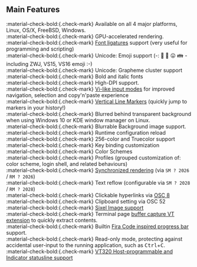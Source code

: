 ## Main Features

:material-check-bold:{.check-mark}  Available on all 4 major platforms, Linux, OS/X, FreeBSD, Windows. <br/>
:material-check-bold:{.check-mark}  GPU-accelerated rendering. <br/>
:material-check-bold:{.check-mark}  [Font ligatures](demo/font-ligatures.md) support (very useful for programming and scripting) <br/>
:material-check-bold:{.check-mark}  Unicode: Emoji support (-: 🌈  💝  😛  👪  - including ZWJ, VS15, VS16 emoji :-) <br/>
:material-check-bold:{.check-mark}  Unicode: Grapheme cluster support <br/>
:material-check-bold:{.check-mark}  Bold and italic fonts <br/>
:material-check-bold:{.check-mark}  High-DPI support. <br/>
:material-check-bold:{.check-mark}  [Vi-like input modes](input-modes.md) for improved navigation, selection and copy'n'paste experience <br/>
:material-check-bold:{.check-mark}  [Vertical Line Markers](demo/line-marks.md) (quickly jump to markers in your history!) <br/>
:material-check-bold:{.check-mark}  Blurred behind transparent background when using Windows 10 or KDE window manager on Linux. <br/>
:material-check-bold:{.check-mark}  Blurrable Background image support. <br/>
:material-check-bold:{.check-mark}  Runtime configuration reload <br/>
:material-check-bold:{.check-mark}  256-color and Truecolor support <br/>
:material-check-bold:{.check-mark}  Key binding customization <br/>
:material-check-bold:{.check-mark}  Color Schemes <br/>
:material-check-bold:{.check-mark}  Profiles (grouped customization of: color scheme, login shell, and related behaviours) <br/>
:material-check-bold:{.check-mark}  [Synchronized rendering](https://github.com/contour-terminal/contour/wiki/VTExtensions#synchronized-output) (via `SM ? 2026` / `RM ? 2026`) <br/>
:material-check-bold:{.check-mark}  Text reflow (configurable via `SM ? 2028` / `RM ? 2028`) <br/>
:material-check-bold:{.check-mark}  Clickable hyperlinks via [OSC 8](https://gist.github.com/egmontkob/eb114294efbcd5adb1944c9f3cb5feda) <br/>
:material-check-bold:{.check-mark}  Clipboard setting via OSC 52 <br/>
:material-check-bold:{.check-mark}  [Sixel Image support](demo/images.md) <br/>
:material-check-bold:{.check-mark}  Terminal page [buffer capture VT extension](https://github.com/contour-terminal/contour/wiki/VTExtensions#buffer-capture) to quickly extract contents. <br/>
:material-check-bold:{.check-mark}  Builtin [Fira Code inspired progress bar](https://github.com/contour-terminal/contour/issues/521) support. <br/>
:material-check-bold:{.check-mark}  Read-only mode, protecting against accidental user-input to the running application, such as <kbd>Ctrl</kbd>+<kbd>C</kbd>. <br/>
:material-check-bold:{.check-mark}  [VT320 Host-programmable and Indicator statusline support](demo/statusline.md) <br/>
